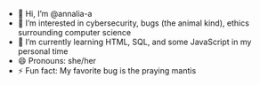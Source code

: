 - 👋 Hi, I’m @annalia-a
- 👀 I’m interested in cybersecurity, bugs (the animal kind), ethics surrounding computer science
- 🌱 I’m currently learning HTML, SQL, and some JavaScript in my personal time
- 😄 Pronouns: she/her
- ⚡ Fun fact: My favorite bug is the praying mantis

<!---
annalia-a/annalia-a is a ✨ special ✨ repository because its `README.md` (this file) appears on your GitHub profile.
You can click the Preview link to take a look at your changes.
--->
